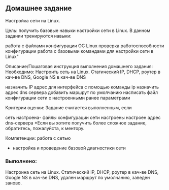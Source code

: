 
## Домашнее задание
Настройка сети на Linux.

Цель:
получить базовые навыки настройки сети в Linux.
В данном задании тренируются навыки:

работа с файлами конфигурации ОС Linux
проверка работоспособности конфигурации
работа с базовыми командами для настройки сети в Linux"

Описание/Пошаговая инструкция выполнения домашнего задания:
Необходимо:
Настроить сеть на Linux. Статический IP, DHCP, роутер в кач-ве DNS, Google NS в кач-ве DNS

назначить IP адрес для интерфейса с помощью команды ip
назначить адрес dns сервера
добавить маршрут по умолчанию
насписать файл конфигурации сети с настроенными ранее параметрами

Критерии оценки:
Задание считается выполненным, если

сеть настроена- файлы конфигурации сети настроены
настроен адрес dns-сервера
*Если вы хотите получить более сложное задание, обратитесь, пожалуйста, к ментору.


Компетенции:
работа с сетью
- настройка и проведение базовой диагностики сети


### Выполнено: 
Настроина сеть на Linux. Статический IP, DHCP, роутер в кач-ве DNS, Google NS в кач-ве DNS, удален маршрут по умолчанию, заведен заново.
